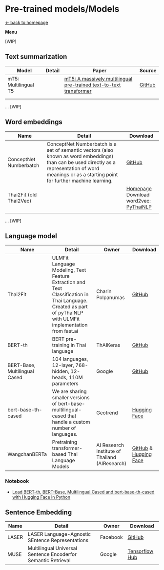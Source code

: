 # Pre-trained models/Models
[<- back to homepage](../)

**Menu**

[WIP]

## Text summarization

| Model                | Detail | Paper                                                        | Source                                                       |
| -------------------- | ------ | ------------------------------------------------------------ | ------------------------------------------------------------ |
| mT5: Multilingual T5 |        | [mT5: A massively multilingual pre-trained text-to-text transformer](https://arxiv.org/abs/2010.11934) | [GitHub](https://github.com/google-research/multilingual-t5) |
|                      |        |                                                              |                                                              |
|                      |        |                                                              |                                                              |

... [WIP]

## Word embeddings

| Name                    | Detail                                                       | Download                                                     |
| ----------------------- | ------------------------------------------------------------ | ------------------------------------------------------------ |
| ConceptNet Numberbatch  | ConceptNet Numberbatch is a set of semantic vectors (also known as word embeddings) than can be used directly as a representation of word meanings or as a starting point for further machine learning. | [GitHub](https://github.com/commonsense/conceptnet-numberbatch) |
| Thai2Fit (old Thai2Vec) |                                                              | [Homepage](https://github.com/cstorm125/thai2fit)<br />Download word2vec:  [PyThaiNLP](https://github.com/PyThaiNLP/pythainlp-corpus/releases/tag/thai2fit_wv-v0.1) |
|                         |                                                              |                                                              |

... [WIP]

## Language model

| Name                          | Detail                                                       | Owner                                          | Download                                                     |
| ----------------------------- | ------------------------------------------------------------ | ---------------------------------------------- | ------------------------------------------------------------ |
| Thai2Fit                      | ULMFit Language Modeling, Text Feature Extraction and Text Classification in Thai Language. Created as part of pyThaiNLP with ULMFit implementation from fast.ai | Charin Polpanumas                              | [GitHub](https://github.com/cstorm125/thai2fit)              |
| BERT-th                       | BERT pre-training in Thai language                           | ThAIKeras                                      | [GitHub](https://github.com/ThAIKeras/bert)                  |
| BERT-Base, Multilingual Cased | 104 languages, 12-layer, 768-hidden, 12-heads, 110M parameters | Google                                         | [GitHub](https://github.com/google-research/bert)            |
| bert-base-th-cased            | We are sharing smaller versions of bert-base-multilingual-cased that handle a custom number of languages. | Geotrend                                       | [Hugging Face](https://huggingface.co/Geotrend/bert-base-th-cased) |
| WangchanBERTa                 | Pretraining transformer-based Thai Language Models           | AI Research Institute of Thailand (AIResearch) | [GitHub](https://github.com/vistec-AI/thai2transformers) & [Hugging Face](https://huggingface.co/airesearch) |

### Notebook

- [Load BERT-th, BERT-Base, Multilingual Cased and bert-base-th-cased with Hugging Face in Python](https://colab.research.google.com/drive/1BQ24QBflQujSsi7qjhGfmHn6H_thZvfb?usp=sharing)

## Sentence Embedding

| Name  | Detail                                                       | Owner    | Download                                                     |
| ----- | ------------------------------------------------------------ | -------- | ------------------------------------------------------------ |
| LASER | LASER Language-Agnostic SEntence Representations             | Facebook | [GitHub](https://github.com/facebookresearch/LASER)          |
| MUSE  | Multilingual Universal Sentence Encoderfor Semantic Retrieval | Google   | [Tensorflow Hub](https://tfhub.dev/google/universal-sentence-encoder-multilingual-large/3) |